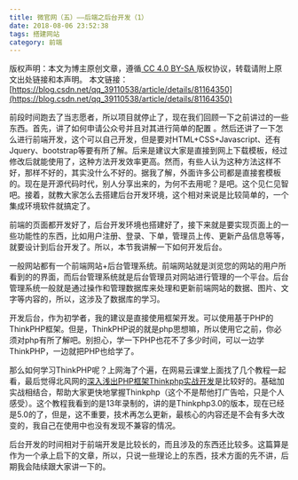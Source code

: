 ```yaml
---
title: 微官网（五）——后端之后台开发（1）
date: 2018-08-06 23:52:38
tags: 搭建网站
category: 前端
---
```

 [ ](http://creativecommons.org/licenses/by-sa/4.0/) 版权声明：本文为博主原创文章，遵循[ CC 4.0 BY-SA ](http://creativecommons.org/licenses/by-sa/4.0/)版权协议，转载请附上原文出处链接和本声明。  本文链接：[https://blog.csdn.net/qq_39110538/article/details/81164350](https://blog.csdn.net/qq_39110538/article/details/81164350)   
    
   前段时间跑去了当志愿者，所以项目就停止了，现在我们回顾一下之前讲过的一些东西。首先，讲了如何申请公众号并且对其进行简单的配置 。然后还讲了一下怎么进行前端开发，这个可以自己开发，但是要对HTML+CSS+Javascript、还有Jquery、bootstrap等要有所了解。后来是建议大家是直接到网上下载模板，经过修改后就能使用了，这种方法开发效率更高。然而，有些人认为这种方法这样不好，那样不好的，其实没什么不好的。据我了解，外面许多公司都是直接套模板的。现在是开源代码时代，别人分享出来的，为何不去用呢？是吧。这个见仁见智吧。接着，就教大家怎么去搭建后台开发环境，这个相对来说是比较简单的，一个集成环境软件就搞定了。

 前端的页面都开发好了，后台开发环境也搭建好了，接下来就是要实现页面上的一些功能性的东西，比如用户注册、登录、下单，管理员上传、更新产品信息等等，就要设计到后台开发了。所以，本节我讲解一下如何开发后台。

 一般网站都有一个前端网站+后台管理系统。前端网站就是浏览您的网站的用户所看到的的界面，而后台管理系统就是后台管理员对网站进行管理的一个平台。后台管理系统一般就是通过操作和管理数据库来处理和更新前端网站的数据、图片、文字等内容的，所以，这涉及了数据库的学习。

 开发后台，作为初学者，我的建议是直接使用框架开发。可以使用基于PHP的ThinkPHP框架。但是，ThinkPHP说的就是php思想嘛，所以使用它之前，你必须对php有所了解吧。别担心，学一下PHP也花不了多少时间，可以一边学ThinkPHP，一边就把PHP也给学了。

 那么如何学习ThinkPHP呢？上网海了个遍，在网易云课堂上面找了几个教程一起看，最后觉得北风网的[深入浅出PHP框架Thinkphp实战开发](http://study.163.com/course/courseMain.htm?courseId=1004728003)是比较好的。基础加实战相结合，帮助大家更快地掌握Thinkphp（这个不是帮他打广告哈，只是个人感受）。这个教程我看到的是13年录制的，讲的是Thinkphp3.0的版本，现在已经是5.0的了，但是，这不重要，技术再怎么更新，最核心的内容还是不会有多大改变的，我自己在使用中也没有发现不兼容的情况。

 后台开发的时间相对于前端开发是比较长的，而且涉及的东西还比较多。这篇算是作为一个承上启下的文章，所以，只说一些理论上的东西，技术方面的先不讲，后期我会陆续跟大家讲一下的。

   
 